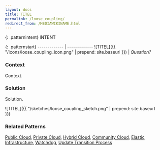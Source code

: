 ```yaml
---
layout: docs
title: TITEL
permalink: /loose_coupling/
redirect_from: /MEDIAWIKINAME.html
---
```


{: .patternintent}
INTENT

{: .patternstart}
------------- | -------------
![TITEL]({{ "/icons/loose_coupling_icon.png" | prepend: site.baseurl }})  | *Question?*

### Context

Context.

### Solution

Solution.
 
![TITEL]({{ "/sketches/loose_coupling_sketch.png" | prepend: site.baseurl }})

### Related Patterns
[Public Cloud](/public_cloud/), [Private Cloud](/private_cloud/), [Hybrid Cloud](/hybrid_cloud/), [Community Cloud](/community_cloud/), [Elastic Infrastructure](/elastic_infrastructure/), [Watchdog](/watchdog/), [Update Transition Process](/update_transition_process/)